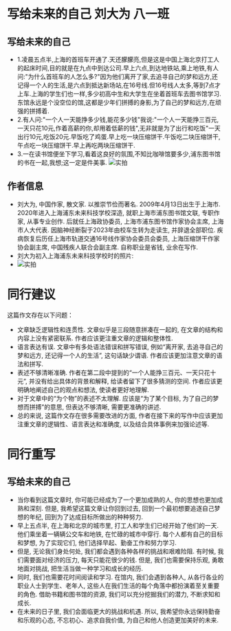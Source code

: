# 写给未来的自己 刘大为 八一班
## 写给未来的自己
- 1.凌晨五点半,上海的首班车开通了.天还朦朦亮,但是这是中国上海北京打工人的起床时间,目的就是在九点中到达公司.早上六点,到达地铁站,乘上地铁,有人问:"为什么首班车的人怎么多?"因为他们离开了家,去追寻自己的梦和远方,还记得一个人的生活,是六点到抵达新场站,在16号线.但16号线人太多,等到7点才上车.上海的学生们也一样,多少初高中生和大学生在坐着首班车去图书馆学习.东馆永远是个没空位的馆,这都是少年们拼搏的身影,为了自己的梦和远方,在顽强的拼搏着.
- 2.有人问:"一个人一天能挣多少钱,能花多少钱"我说:"一个人一天能挣三百元,一天只花10元,作着高薪的你,却用着低薪的钱",无非就是为了出行和吃饭"一天出行10元,吃饭20元.早饭吃了鸡蛋.早上吃一块压缩饼干.午饭吃二块压缩饼干,午点吃一块压缩饼干.早上再吃两块压缩饼干.
- 3.一在读书馆便坐下学习,看着这良好的氛围,不知比咖啡馆要多少,浦东图书馆的书在一起,我想;这一定是件美事.
  ![实拍](https://bili-08a04-nq3.github.io/David/letter.png )

## 作者信息
- 刘大为, 中国作家, 散文家. 以推崇节俭而著名. 2009年4月13日出生于上海市. 2020年进入上海浦东未来科技学校深造, 就职上海市浦东图书馆文联, 专职作家, 从事专业创作. 后就任上海政协委员, 上海市浦东图书馆作家协会主席, 上海市人大代表. 因脑神经断裂于2023年由校车生转为走读生, 并辞退全部职位. 疾病恢复后历任上海市轨道交通16号线作家协会委员会委员, 上海压缩饼干作家协会副主席, 中国残疾人联合会副主席. 自称职业是省钱, 业余在写作.
- 刘大为初入上海浦东未来科技学校时的照片: 
- ![实拍](https://bili-08a04-nq3.github.io/David/david.png )

# 同行建议
这篇作文存在以下问题：
- 文章缺乏逻辑性和连贯性. 文章似乎是三段随意拼凑在一起的, 在文章的结构和内容上没有紧密联系. 作者应该更注重文章的逻辑和整体性. 
- 语言表达有误. 文章中有多处语法错误和拼写错误, 例如“离开家, 去追寻自己的梦和远方, 还记得一个人的生活”, 这句话缺少谓语. 作者应该更加注意文章的语法和拼写. 
- 表述不够清晰准确. 作者在第二段中提到的“一个人能挣三百元、一天只花十元”, 并没有给出具体的背景和解释, 给读者留下了很多猜测的空间. 作者应该更明确地阐述自己的观点和想法, 使读者更好地理解. 
- 对于文章中的“为个物”的表述不太理解. 应该是“为了某个目标, 为了自己的梦想而拼搏”的意思, 但表达不够清晰, 需要更准确的讲述. 
- 总的来说, 这篇作文存在很多需要改进的方面, 作者在接下来的写作中应该更加注重文章的逻辑性、语言表达和准确度, 以及结合具体事例来加强论述等. 

# 同行重写

## 写给未来的自己

- 当你看到这篇文章时, 你可能已经成为了一个更加成熟的人, 你的思想也更加成熟和深刻. 但是, 我希望这篇文章让你回到过去, 回到一个最初想要追逐自己梦想的年纪, 回到为了达成目标所做出的种种努力.
- 早上五点半, 在上海和北京的城市里, 打工人和学生们已经开始了他们的一天. 他们乘坐着一辆辆公交车和地铁, 在忙碌的城市中穿行. 每个人都有自己的目标和梦想, 为了实现它们, 他们选择早起、勤奋工作和努力学习.
- 但是, 无论我们身处何处, 我们都会遇到各种各样的挑战和艰难险阻. 有时候, 我们需要面对经济的压力, 每天只能花很少的钱. 但是, 我们也需要保持乐观, 勇敢地面对挑战, 把生活当做一种学习和成长的经历.
- 同时, 我们也需要花时间阅读和学习. 在馆内, 我们会遇到各种人, 从各行各业的职业人士到学生、老年人, 这些人在我们生活的每个角落中都扮演着至关重要的角色. 借助书籍和图书馆的资源, 我们可以充分挖掘我们的潜力, 不断求知和成长.
- 在未来的日子里, 我们会面临更大的挑战和机遇. 所以, 我希望你永远保持勤奋和乐观的心态, 不忘初心、追求自我价值, 为自己和他人创造更加美好的未来. 
